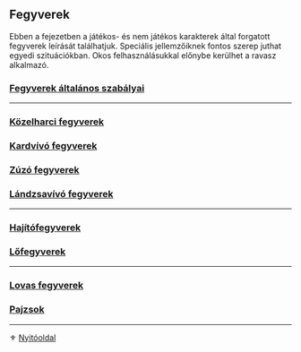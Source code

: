 ## Fegyverek

Ebben a fejezetben a játékos- és nem játékos karakterek által forgatott fegyverek leírását találhatjuk. Speciális jellemzőiknek fontos szerep juthat egyedi szituációkban. Okos felhasználásukkal előnybe kerülhet a ravasz alkalmazó.

### [Fegyverek általános szabályai](068_01_fegyverek_altalanos_szabalyai.md)

---
### [Közelharci fegyverek](068_02_kozelharci_fegyverek.md)

### [Kardvívó fegyverek](068_03_kardvivo_fegyverek.md)

### [Zúzó fegyverek](068_04_zuzo_fegyverek.md)

### [Lándzsavívó fegyverek](068_05_landzsavivo_fegyverek.md)

---
### [Hajítófegyverek](068_06_hajitofegyverek.md)

### [Lőfegyverek](068_07_lofegyverek.md)

---

### [Lovas fegyverek](068_08_lovas_fegyverek.md)
### [Pajzsok](068_09_pajzs_fegyverek.md)

---

⚜️ [Nyitóoldal](start.md#6-harcrendszer-%EF%B8%8F)
